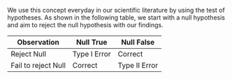 We use this concept everyday in our scientific literature by using the test of hypotheses. As shown in the following table, we start with a null hypothesis and aim to reject the null hypothesis with our findings. 

| Observation | Null True       |   Null False     |
|---------------------|-----------      |----------------|
| Reject Null         | Type I Error    | Correct  |
| Fail to reject Null | Correct | Type II Error    |